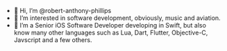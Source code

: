 - 👋 Hi, I’m @robert-anthony-phillips
- 👀 I’m interested in software development, obviously, music and aviation.
- 🌱 I’m a Senior iOS Software Developer developing in Swift, but also know many other languages such as Lua, Dart, Flutter, Objective-C, Javscript and a few others.

<!---
robert-anthony-phillips/robert-anthony-phillips is a ✨ special ✨ repository because its `README.md` (this file) appears on your GitHub profile.
You can click the Preview link to take a look at your changes.
--->
